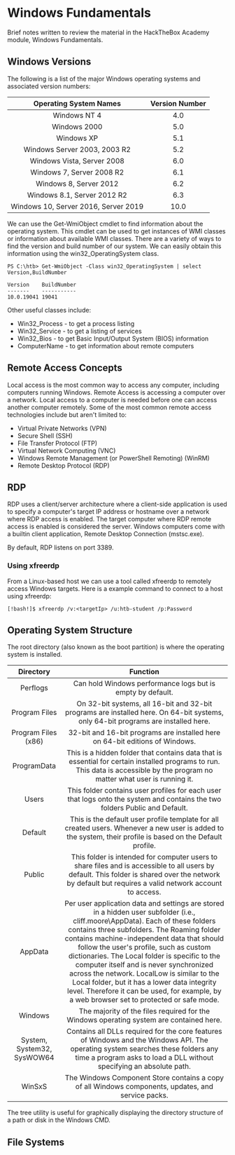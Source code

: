 # Windows Fundamentals
Brief notes written to review the material in the HackTheBox Academy module, Windows Fundamentals.

## Windows Versions
The following is a list of the major Windows operating systems and associated version numbers:

|Operating System Names|	Version Number|
|:-:|:-:|
|Windows NT 4	|4.0|
|Windows 2000	|5.0|
|Windows XP	|5.1|
|Windows Server 2003, 2003 R2	|5.2|
|Windows Vista, Server 2008	|6.0|
|Windows 7, Server 2008 R2	|6.1|
|Windows 8, Server 2012	|6.2|
|Windows 8.1, Server 2012 R2	|6.3|
|Windows 10, Server 2016, Server 2019	|10.0|

We can use the Get-WmiObject cmdlet to find information about the operating system. This cmdlet can be used to get instances of WMI classes or information about available WMI classes. There are a variety of ways to find the version and build number of our system. We can easily obtain this information using the win32_OperatingSystem class.

```
PS C:\htb> Get-WmiObject -Class win32_OperatingSystem | select Version,BuildNumber

Version    BuildNumber
-------    -----------
10.0.19041 19041
```

Other useful classes include:

- Win32_Process - to get a process listing
- Win32_Service - to get a listing of services
- Win32_Bios - to get Basic Input/Output System (BIOS) information
- ComputerName - to get information about remote computers

## Remote Access Concepts
Local access is the most common way to access any computer, including computers running Windows. Remote Access is accessing a computer over a network. Local access to a computer is needed before one can access another computer remotely. Some of the most common remote access technologies include but aren't limited to:

- Virtual Private Networks (VPN)
- Secure Shell (SSH)
- File Transfer Protocol (FTP)
- Virtual Network Computing (VNC)
- Windows Remote Management (or PowerShell Remoting) (WinRM)
- Remote Desktop Protocol (RDP)

## RDP
RDP uses a client/server architecture where a client-side application is used to specify a computer's target IP address or hostname over a network where RDP access is enabled. The target computer where RDP remote access is enabled is considered the server. Windows computers come with a builtin client application, Remote Desktop Connection (mstsc.exe).

By default, RDP listens on port 3389.

### Using xfreerdp

From a Linux-based host we can use a tool called xfreerdp to remotely access Windows targets. Here is a example command to connect to a host using xfreerdp:
```
[!bash!]$ xfreerdp /v:<targetIp> /u:htb-student /p:Password
```
## Operating System Structure
The root directory (also known as the boot partition) is where the operating system is installed. 

|Directory|	Function|
|:-:|:-:|
|Perflogs|	Can hold Windows performance logs but is empty by default.|
|Program Files|	On 32-bit systems, all 16-bit and 32-bit programs are installed here. On 64-bit systems, only 64-bit programs are installed here.|
|Program Files (x86)|	32-bit and 16-bit programs are installed here on 64-bit editions of Windows.|
|ProgramData|	This is a hidden folder that contains data that is essential for certain installed programs to run. This data is accessible by the program no matter what user is running it.|
|Users|	This folder contains user profiles for each user that logs onto the system and contains the two folders Public and Default.|
|Default|	This is the default user profile template for all created users. Whenever a new user is added to the system, their profile is based on the Default profile.|
|Public|	This folder is intended for computer users to share files and is accessible to all users by default. This folder is shared over the network by default but requires a valid network account to access.|
|AppData|	Per user application data and settings are stored in a hidden user subfolder (i.e., cliff.moore\AppData). Each of these folders contains three subfolders. The Roaming folder contains machine-independent data that should follow the user's profile, such as custom dictionaries. The Local folder is specific to the computer itself and is never synchronized across the network. LocalLow is similar to the Local folder, but it has a lower data integrity level. Therefore it can be used, for example, by a web browser set to protected or safe mode.|
|Windows|	The majority of the files required for the Windows operating system are contained here.|
|System, System32, SysWOW64|	Contains all DLLs required for the core features of Windows and the Windows API. The operating system searches these folders any time a program asks to load a DLL without specifying an absolute path.|
|WinSxS|	The Windows Component Store contains a copy of all Windows components, updates, and service packs.|

The tree utility is useful for graphically displaying the directory structure of a path or disk in the Windows CMD.

## File Systems
